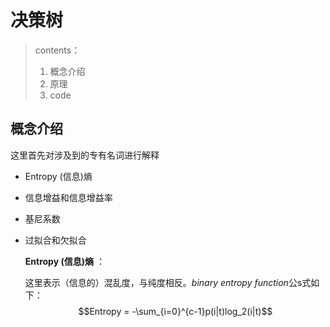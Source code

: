 # 决策树

> contents：
>
> 1. 概念介绍
> 2. 原理
> 3. code



## 概念介绍

这里首先对涉及到的专有名词进行解释

- Entropy (信息)熵 

- 信息增益和信息增益率

- 基尼系数

- 过拟合和欠拟合

  

  **Entropy (信息)熵** ：

  这里表示（信息的）混乱度，与纯度相反。*binary entropy function*公s式如下：
  $$Entropy = -\sum_{i=0}^{c-1}p(i|t)log_2(i|t)$$
  

